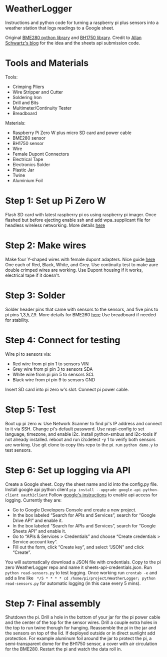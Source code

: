 # WeatherLogger
Instructions and python code for turning a raspberry pi plus sensors into a weather station that logs readings to a Google sheet.

Original [BME280 python library](https://github.com/cmur2/python-bme280) and [BH1750 library](https://bitbucket.org/MattHawkinsUK/rpispy-misc/raw/master/python/bh1750.py). Credit to [Allan Schwartz's blog](http://www.whatimade.today/log-sensor-data-straight-to-google-sheets-from-a-raspberry-pi-zero-all-the-python-code/) for the idea and the sheets api submission code.

# Tools and Materials

Tools: 
- Crimping Pliers
- Wire Stripper and Cutter
- Soldering Iron
- Drill and Bits
- Multimeter/Continuity Tester
- Breadboard

Materials:
- Raspberry Pi Zero W plus micro SD card and power cable
- BME280 sensor
- BH1750 sensor
- Wire
- Female Dupont Connectors
- Electrical Tape
- Electronics Solder
- Plastic Jar
- Twine
- Aluminium Foil

# Step 1: Set up Pi Zero W

Flash SD card with latest raspberry pi os using raspberry pi imager.
Once flashed but before ejecting enable ssh and add wpa_supplicant file for headless wireless networking.
More details [here](http://www.whatimade.today/when-the-pi-goes-stale-we-bake-another/#creatingthemicrosdcard)

# Step 2: Make wires

Make four Y-shaped wires with female dupont adapters. Nice guide [here](https://www.mschoeffler.de/2017/12/26/diy-y-adapter-jumper-wire/) One each of Red, Black, White, and Grey.
Use continuity test to make aure double crimped wires are working.
Use Dupont housing if it works, electrical tape if it doesn't.

# Step 3: Solder

Solder header pins that came with sensors to the sensors, and five pins to pi pins 1,3,5,7,9. More details for BME260 [here](http://www.whatimade.today/log-sensor-data-straight-to-google-sheets-from-a-raspberry-pi-zero-all-the-python-code/#hardware)
Use breadboard if needed for stability.

# Step 4: Connect for testing

Wire pi to sensors via:
- Red wire from pi pin 1 to sensors VIN
- Grey wire from pi pin 3 to sensors SDA
- White wire from pi pin 5 to sensors SCL
- Black wire from pi pin 9 to sensors GND

Insert SD card into pi zero w's slot.
Connect pi power cable.

# Step 5: Test

Boot up pi zero w. Use Network Scanner to find pi's IP address and connect to it via SSH.
Change pi's default password. Use raspi-config to set language, timezone, and enable i2c.
install python-smbus and i2c-tools if not already installed.
reboot and run i2cdetect -y 1 to verify both sensors are working.
Use git clone to copy this repo to the pi.
run `python demo.y` to test sensors.

# Step 6: Set up logging via API

Create a Google sheet. Copy the sheet name and id into the config.py file.
Install google api python client `pip install --upgrade google-api-python-client oauth2client`
Follow [google's instructions](https://gspread.readthedocs.io/en/latest/oauth2.html) to enable api access for logging. Currently they are:
- Go to Google Developers Console and create a new project.
- In the box labeled “Search for APIs and Services”, search for “Google Drive API” and enable it.
- In the box labeled “Search for APIs and Services”, search for “Google Sheets API” and enable it.
- Go to “APIs & Services > Credentials” and choose “Create credentials > Service account key”.
- Fill out the form, click “Create key”, and select “JSON” and click “Create”.

You will automatically download a JSON file with credentials. Copy to the pi zero WeatherLogger repo and name it sheets-api-credentials.json.
Run `python read-sensors.py` to test logging.
Once working run `crontab -e` and add a line like `
*/5 * * * * cd /home/pi/project/WeatherLogger; python read-sensors.py` for automatic logging (in this case every 5 mins). 

# Step 7: Final assembly

Shutdown the pi.
Drill a hole in the bottom of your jar for the pi power cable and the center of the top for the sensor wires.
Drill a couple extra holes in the top to run twine thorugh for hanging.
Reassemble the pi in the jar and the sensors on top of the lid. If deployed outside or in direct sunlight add protection. For example aluminum foil around the jar to protect the pi, a semi-transparent dome for the BH1750 sensor, a cover with air circulation for the BME280.
Restart the pi and watch the data roll in.

